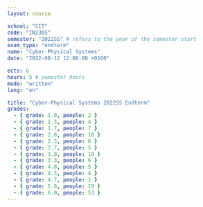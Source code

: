 ```yaml
---
layout: course

school: "CIT"
code: "IN2305"
semester: "2022SS" # refers to the year of the semester start
exam_type: "endterm"
name: "Cyber-Physical Systems"
date: "2022-08-12 12:00:00 +0100"

ects: 6
hours: 5 # semester hours
mode: "written"
lang: "en"

title: "Cyber-Physical Systems 2022SS Endterm"
grades:
  - { grade: 1.0, people: 2 }
  - { grade: 1.3, people: 4 }
  - { grade: 1.7, people: 7 }
  - { grade: 2.0, people: 10 }
  - { grade: 2.3, people: 6 }
  - { grade: 2.7, people: 5 }
  - { grade: 3.0, people: 10 }
  - { grade: 3.3, people: 6 }
  - { grade: 4.0, people: 5 }
  - { grade: 4.3, people: 4 }
  - { grade: 4.7, people: 1 }
  - { grade: 5.0, people: 19 }
  - { grade: 6.0, people: 53 }
---
```



